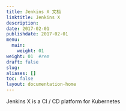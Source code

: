 ```yaml
---
title: Jenkins X 文档
linktitle: Jenkins X
description: 
date: 2017-02-01
publishdate: 2017-02-01
menu:
  main:
    weight: 01
weight: 01	#rem
draft: false
slug:
aliases: []
toc: false
layout: documentation-home
---
```

Jenkins X is a CI / CD platform for Kubernetes

